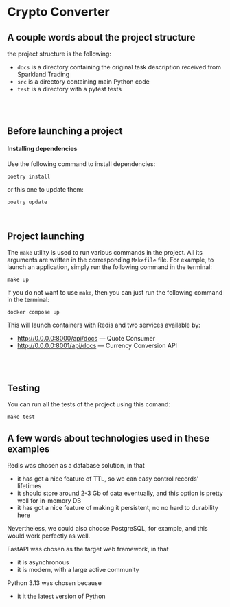 # Crypto Converter

## A couple words about the project structure

the project structure is the following:
- `docs` is a directory containing the original task description received from Sparkland Trading
- `src` is a directory containing main Python code
- `test` is a directory with a pytest tests
<br />
<br />

## Before launching a project

#### Installing dependencies

Use the following command to install dependencies:

```shell
poetry install
```

or this one to update them:

```shell
poetry update
```

<br />

## Project launching

The `make` utility is used to run various commands in the project. All its arguments are written in the corresponding `Makefile` file. For example, to launch an application, simply run the following command in the terminal:

```shell
make up
```

If you do not want to use `make`, then you can just run the following command in the terminal:

```shell
docker compose up
```

This will launch containers with Redis and two services available by:
- http://0.0.0.0:8000/api/docs — Quote Consumer
- http://0.0.0.0:8001/api/docs — Currency Conversion API
<br />
<br />

## Testing

You can run all the tests of the project using this comand:

```shell
make test
```

## A few words about technologies used in these examples

Redis was chosen as a database solution, in that
- it has got a nice feature of TTL, so we can easy control records' lifetimes
- it should store around 2-3 Gb of data eventually, and this option is pretty well for in-memory DB
- it has got a nice feature of making it persistent, no no hard to durability here

Nevertheless, we could also choose PostgreSQL, for example, and this would work perfectly as well.

FastAPI was chosen as the target web framework, in that
- it is asynchronous
- it is modern, with a large active community

Python 3.13 was chosen because
- it it the latest version of Python
